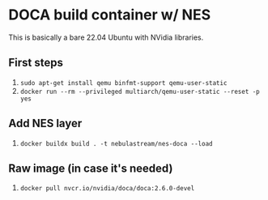 # DOCA build container w/ NES
This is basically a bare 22.04 Ubuntu with NVidia libraries.

## First steps
1. `sudo apt-get install qemu binfmt-support qemu-user-static`
2. `docker run --rm --privileged multiarch/qemu-user-static --reset -p yes`

## Add NES layer
1. `docker buildx build . -t nebulastream/nes-doca --load`

## Raw image (in case it's needed)
1. `docker pull nvcr.io/nvidia/doca/doca:2.6.0-devel`